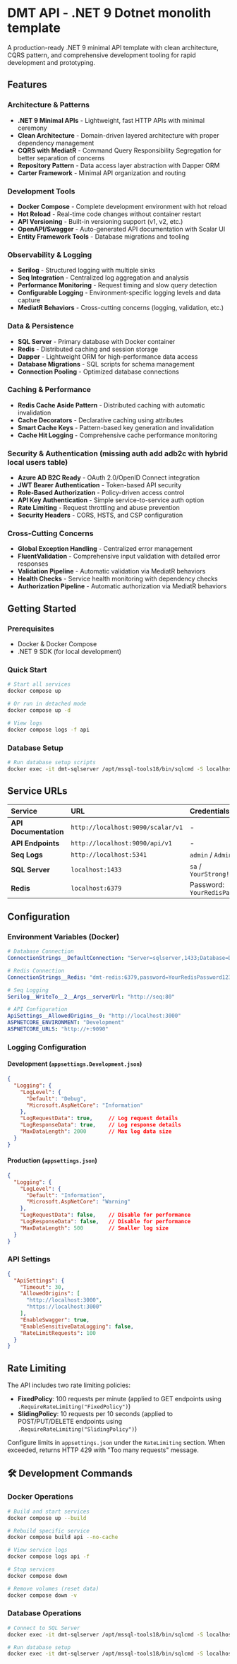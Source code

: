 # DMT API - .NET 9 Dotnet monolith template

A production-ready .NET 9 minimal API template with clean architecture, CQRS pattern, and comprehensive development tooling for rapid development and prototyping.

## Features

### **Architecture & Patterns**
- **.NET 9 Minimal APIs** - Lightweight, fast HTTP APIs with minimal ceremony
- **Clean Architecture** - Domain-driven layered architecture with proper dependency management
- **CQRS with MediatR** - Command Query Responsibility Segregation for better separation of concerns
- **Repository Pattern** - Data access layer abstraction with Dapper ORM
- **Carter Framework** - Minimal API organization and routing

### **Development Tools**
- **Docker Compose** - Complete development environment with hot reload
- **Hot Reload** - Real-time code changes without container restart
- **API Versioning** - Built-in versioning support (v1, v2, etc.)
- **OpenAPI/Swagger** - Auto-generated API documentation with Scalar UI
- **Entity Framework Tools** - Database migrations and tooling

### **Observability & Logging**
- **Serilog** - Structured logging with multiple sinks
- **Seq Integration** - Centralized log aggregation and analysis
- **Performance Monitoring** - Request timing and slow query detection
- **Configurable Logging** - Environment-specific logging levels and data capture
- **MediatR Behaviors** - Cross-cutting concerns (logging, validation, etc.)

### **Data & Persistence**
- **SQL Server** - Primary database with Docker container
- **Redis** - Distributed caching and session storage
- **Dapper** - Lightweight ORM for high-performance data access
- **Database Migrations** - SQL scripts for schema management
- **Connection Pooling** - Optimized database connections

### **Caching & Performance**
- **Redis Cache Aside Pattern** - Distributed caching with automatic invalidation
- **Cache Decorators** - Declarative caching using attributes
- **Smart Cache Keys** - Pattern-based key generation and invalidation
- **Cache Hit Logging** - Comprehensive cache performance monitoring

### **Security & Authentication (missing auth add adb2c with hybrid local users table)**
- **Azure AD B2C Ready** - OAuth 2.0/OpenID Connect integration
- **JWT Bearer Authentication** - Token-based API security
- **Role-Based Authorization** - Policy-driven access control
- **API Key Authentication** - Simple service-to-service auth option
- **Rate Limiting** - Request throttling and abuse prevention
- **Security Headers** - CORS, HSTS, and CSP configuration

### **Cross-Cutting Concerns**
- **Global Exception Handling** - Centralized error management
- **FluentValidation** - Comprehensive input validation with detailed error responses
- **Validation Pipeline** - Automatic validation via MediatR behaviors
- **Health Checks** - Service health monitoring with dependency checks
- **Authorization Pipeline** - Automatic authorization via MediatR behaviors

## Getting Started

### Prerequisites
- Docker & Docker Compose
- .NET 9 SDK (for local development)

### Quick Start
```bash
# Start all services
docker compose up

# Or run in detached mode
docker compose up -d

# View logs
docker compose logs -f api
```

### Database Setup
```bash
# Run database setup scripts
docker exec -it dmt-sqlserver /opt/mssql-tools18/bin/sqlcmd -S localhost -U sa -P "YourStrong!Passw0rd" -C -i /path/to/Database/SetupDatabase.sql
```

## Service URLs

| Service | URL | Credentials |
| :--- | :--- | :--- |
| **API Documentation** | `http://localhost:9090/scalar/v1` | - |
| **API Endpoints** | `http://localhost:9090/api/v1` | - |
| **Seq Logs** | `http://localhost:5341` | `admin` / `Admin123!` |
| **SQL Server** | `localhost:1433` | `sa` / `YourStrong!Passw0rd` |
| **Redis** | `localhost:6379` | Password: `YourRedisPassword123` |

## Configuration

### Environment Variables (Docker)
```yaml
# Database Connection
ConnectionStrings__DefaultConnection: "Server=sqlserver,1433;Database=DMT;User Id=sa;Password=YourStrong!Passw0rd;TrustServerCertificate=true"

# Redis Connection  
ConnectionStrings__Redis: "dmt-redis:6379,password=YourRedisPassword123"

# Seq Logging
Serilog__WriteTo__2__Args__serverUrl: "http://seq:80"

# API Configuration
ApiSettings__AllowedOrigins__0: "http://localhost:3000"
ASPNETCORE_ENVIRONMENT: "Development"
ASPNETCORE_URLS: "http://+:9090"
```

### Logging Configuration

#### Development (`appsettings.Development.json`)
```json
{
  "Logging": {
    "LogLevel": {
      "Default": "Debug",
      "Microsoft.AspNetCore": "Information"
    },
    "LogRequestData": true,     // Log request details
    "LogResponseData": true,    // Log response details  
    "MaxDataLength": 2000       // Max log data size
  }
}
```

#### Production (`appsettings.json`)
```json
{
  "Logging": {
    "LogLevel": {
      "Default": "Information",
      "Microsoft.AspNetCore": "Warning"
    },
    "LogRequestData": false,    // Disable for performance
    "LogResponseData": false,   // Disable for performance
    "MaxDataLength": 500        // Smaller log size
  }
}
```

### API Settings
```json
{
  "ApiSettings": {
    "Timeout": 30,
    "AllowedOrigins": [
      "http://localhost:3000",
      "https://localhost:3000"
    ],
    "EnableSwagger": true,
    "EnableSensitiveDataLogging": false,
    "RateLimitRequests": 100
  }
}
```

## Rate Limiting

The API includes two rate limiting policies:
- **FixedPolicy**: 100 requests per minute (applied to GET endpoints using `.RequireRateLimiting("FixedPolicy")`)
- **SlidingPolicy**: 10 requests per 10 seconds (applied to POST/PUT/DELETE endpoints using `.RequireRateLimiting("SlidingPolicy")`)

Configure limits in `appsettings.json` under the `RateLimiting` section. When exceeded, returns HTTP 429 with "Too many requests" message.

## 🛠️ Development Commands

### Docker Operations
```bash
# Build and start services
docker compose up --build

# Rebuild specific service
docker compose build api --no-cache

# View service logs
docker compose logs api -f

# Stop services
docker compose down

# Remove volumes (reset data)
docker compose down -v
```

### Database Operations
```bash
# Connect to SQL Server
docker exec -it dmt-sqlserver /opt/mssql-tools18/bin/sqlcmd -S localhost -U sa -P "YourStrong!Passw0rd" -C

# Run database setup
docker exec -it dmt-sqlserver /opt/mssql-tools18/bin/sqlcmd -S localhost -U sa -P "YourStrong!Passw0rd" -C -i /tmp/SetupDatabase.sql
```
